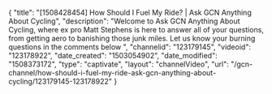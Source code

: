 {
    "title": "[1508428454] How Should I Fuel My Ride? | Ask GCN Anything About Cycling",
    "description": "Welcome to Ask GCN Anything About Cycling, where ex pro Matt Stephens is here to answer all of your questions, from getting aero to banishing those junk miles. Let us know your burning questions in the comments below ",
    "channelid": "123179145",
    "videoid": "123178922",
    "date_created": "1503054902",
    "date_modified": "1508373172",
    "type": "captivate",
    "layout": "channelVideo",
    "url": "\/gcn-channel\/how-should-i-fuel-my-ride-ask-gcn-anything-about-cycling\/123179145-123178922"
}